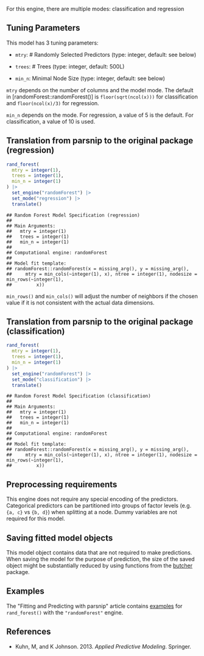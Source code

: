


For this engine, there are multiple modes: classification and regression

## Tuning Parameters



This model has 3 tuning parameters:

- `mtry`: # Randomly Selected Predictors (type: integer, default: see below)

- `trees`: # Trees (type: integer, default: 500L)

- `min_n`: Minimal Node Size (type: integer, default: see below)

`mtry` depends on the number of columns and the model mode. The default in [randomForest::randomForest()] is `floor(sqrt(ncol(x)))` for classification and `floor(ncol(x)/3)` for regression.

`min_n` depends on the mode. For regression, a value of 5 is the default. For classification, a value of 10 is used. 

## Translation from parsnip to the original package (regression)


``` r
rand_forest(
  mtry = integer(1),
  trees = integer(1),
  min_n = integer(1)
) |>  
  set_engine("randomForest") |> 
  set_mode("regression") |> 
  translate()
```

```
## Random Forest Model Specification (regression)
## 
## Main Arguments:
##   mtry = integer(1)
##   trees = integer(1)
##   min_n = integer(1)
## 
## Computational engine: randomForest 
## 
## Model fit template:
## randomForest::randomForest(x = missing_arg(), y = missing_arg(), 
##     mtry = min_cols(~integer(1), x), ntree = integer(1), nodesize = min_rows(~integer(1), 
##         x))
```

`min_rows()` and `min_cols()` will adjust the number of neighbors if the chosen value if it is not consistent with the actual data dimensions.

## Translation from parsnip to the original package (classification)


``` r
rand_forest(
  mtry = integer(1),
  trees = integer(1),
  min_n = integer(1)
) |> 
  set_engine("randomForest") |> 
  set_mode("classification") |> 
  translate()
```

```
## Random Forest Model Specification (classification)
## 
## Main Arguments:
##   mtry = integer(1)
##   trees = integer(1)
##   min_n = integer(1)
## 
## Computational engine: randomForest 
## 
## Model fit template:
## randomForest::randomForest(x = missing_arg(), y = missing_arg(), 
##     mtry = min_cols(~integer(1), x), ntree = integer(1), nodesize = min_rows(~integer(1), 
##         x))
```

## Preprocessing requirements


This engine does not require any special encoding of the predictors. Categorical predictors can be partitioned into groups of factor levels (e.g. `{a, c}` vs `{b, d}`) when splitting at a node. Dummy variables are not required for this model. 

## Saving fitted model objects


This model object contains data that are not required to make predictions. When saving the model for the purpose of prediction, the size of the saved object might be substantially reduced by using functions from the [butcher](https://butcher.tidymodels.org) package.


## Examples 

The "Fitting and Predicting with parsnip" article contains [examples](https://parsnip.tidymodels.org/articles/articles/Examples.html#rand-forest-randomForest) for `rand_forest()` with the `"randomForest"` engine.

## References

 - Kuhn, M, and K Johnson. 2013. _Applied Predictive Modeling_. Springer.

